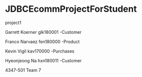 # JDBCEcommProjectForStudent
project1

Garrett Koerner glk180001  -Customer 

Franco Narvaez fen180000   -Product

Kevin Vigil kav170000      -Purchases

Hyeonjeong Na hxn180011    -Customer


4347-501 Team 7
